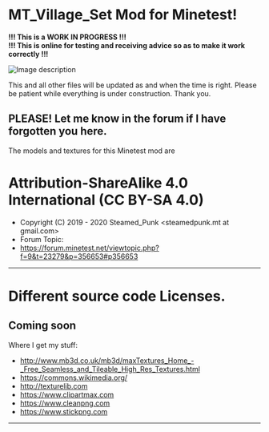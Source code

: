 # MT_Village_Set Mod for Minetest!

**!!! This is a WORK IN PROGRESS  !!!**<br>
**!!! This is online for testing and receiving advice so as to make it work correctly  !!!**

![Image description](https://github.com/Steamed-Punk/MT_Village_Set/blob/main/screenshot.png)

This and all other files will be updated as and when the time is right. Please be patient while everything is under construction. Thank you.


PLEASE! Let me know in the forum if I have forgotten you here.
---------------------------------------------------------------------------

The models and textures for this Minetest mod are
# Attribution-ShareAlike 4.0 International (CC BY-SA 4.0)
- Copyright (C) 2019 - 2020 Steamed_Punk <steamedpunk.mt at gmail.com>
- Forum Topic:
- <https://forum.minetest.net/viewtopic.php?f=9&t=23279&p=356653#p356653>

---------------------------------------------------------------------------
# Different source code Licenses.
Coming soon
---------------------------------------------------------------------------

Where I get my stuff:

- http://www.mb3d.co.uk/mb3d/maxTextures_Home_-_Free_Seamless_and_Tileable_High_Res_Textures.html
- https://commons.wikimedia.org/
- http://texturelib.com
- https://www.clipartmax.com
- https://www.cleanpng.com
- https://www.stickpng.com

---------------------------------------------------------------------------
